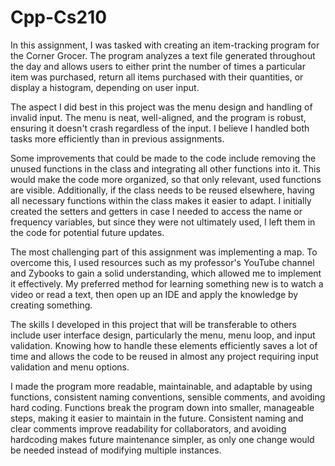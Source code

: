 # Cpp-Cs210
In this assignment, I was tasked with creating an item-tracking program for the Corner Grocer. The program analyzes a text file generated throughout the day and allows users to either print the number of times a particular item was purchased, return all items purchased with their quantities, or display a histogram, depending on user input.

The aspect I did best in this project was the menu design and handling of invalid input. The menu is neat, well-aligned, and the program is robust, ensuring it doesn't crash regardless of the input. I believe I handled both tasks more efficiently than in previous assignments.

Some improvements that could be made to the code include removing the unused functions in the class and integrating all other functions into it. This would make the code more organized, so that only relevant, used functions are visible. Additionally, if the class needs to be reused elsewhere, having all necessary functions within the class makes it easier to adapt. I initially created the setters and getters in case I needed to access the name or frequency variables, but since they were not ultimately used, I left them in the code for potential future updates.

The most challenging part of this assignment was implementing a map. To overcome this, I used resources such as my professor's YouTube channel and Zybooks to gain a solid understanding, which allowed me to implement it effectively. My preferred method for learning something new is to watch a video or read a text, then open up an IDE and apply the knowledge by creating something.

The skills I developed in this project that will be transferable to others include user interface design, particularly the menu, menu loop, and input validation. Knowing how to handle these elements efficiently saves a lot of time and allows the code to be reused in almost any project requiring input validation and menu options.

I made the program more readable, maintainable, and adaptable by using functions, consistent naming conventions, sensible comments, and avoiding hard coding. Functions break the program down into smaller, manageable steps, making it easier to maintain in the future. Consistent naming and clear comments improve readability for collaborators, and avoiding hardcoding makes future maintenance simpler, as only one change would be needed instead of modifying multiple instances.
